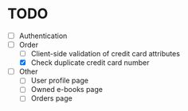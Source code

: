 # TODO 
 - [ ] Authentication
 - [ ] Order 
    - [ ] Client-side validation of credit card attributes
    - [x] Check duplicate credit card number
 - [ ] Other
    - [ ] User profile page
    - [ ] Owned e-books page
    - [ ] Orders page
